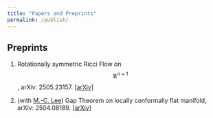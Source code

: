 ```yaml
---
title: "Papers and Preprints"
permalink: /publish/
---
```


## Preprints
1. Rotationally symmetric Ricci Flow on $$\mathbb{R}^{n+1}$$, arXiv: 2505.23157. [[arXiv](https://arxiv.org/abs/2505.23157)]
   
1. (with [M.-C. Lee](https://sites.google.com/view/mcleemath/research?authuser=0)) Gap Theorem on locally conformally flat manifold, arXiv: 2504.08189. [[arXiv](https://arxiv.org/abs/2504.08189)]
